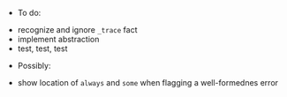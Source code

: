 * To do:
- recognize and ignore `_trace` fact
- implement abstraction
- test, test, test

* Possibly:
- show location of `always` and `some` when flagging a well-formednes error